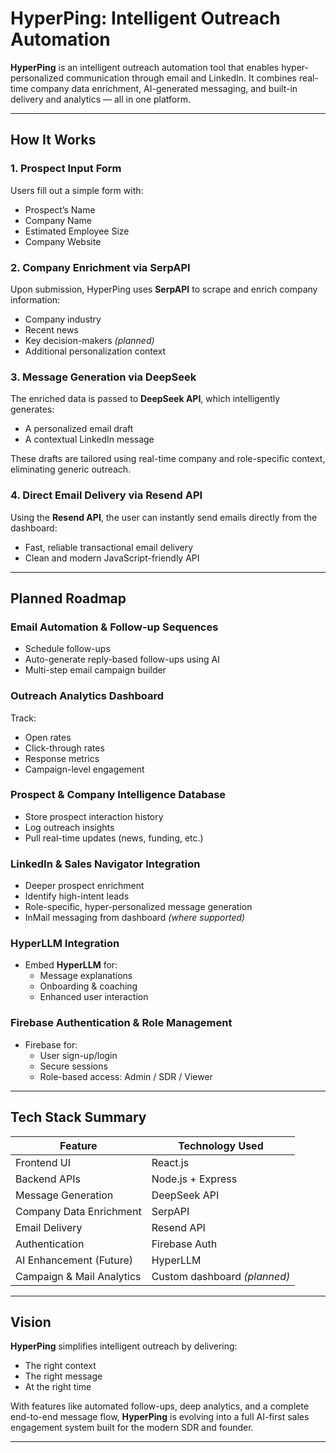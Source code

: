 # HyperPing: Intelligent Outreach Automation

**HyperPing** is an intelligent outreach automation tool that enables hyper-personalized communication through email and LinkedIn. It combines real-time company data enrichment, AI-generated messaging, and built-in delivery and analytics — all in one platform.

---

## How It Works

### 1. Prospect Input Form

Users fill out a simple form with:

- Prospect’s Name  
- Company Name  
- Estimated Employee Size  
- Company Website  

### 2. Company Enrichment via SerpAPI

Upon submission, HyperPing uses **SerpAPI** to scrape and enrich company information:

- Company industry  
- Recent news  
- Key decision-makers *(planned)*  
- Additional personalization context  

### 3. Message Generation via DeepSeek

The enriched data is passed to **DeepSeek API**, which intelligently generates:

- A personalized email draft  
- A contextual LinkedIn message  

These drafts are tailored using real-time company and role-specific context, eliminating generic outreach.

### 4. Direct Email Delivery via Resend API

Using the **Resend API**, the user can instantly send emails directly from the dashboard:

- Fast, reliable transactional email delivery  
- Clean and modern JavaScript-friendly API  

---

## Planned Roadmap

### Email Automation & Follow-up Sequences

- Schedule follow-ups  
- Auto-generate reply-based follow-ups using AI  
- Multi-step email campaign builder  

### Outreach Analytics Dashboard

Track:

- Open rates  
- Click-through rates  
- Response metrics  
- Campaign-level engagement  

### Prospect & Company Intelligence Database

- Store prospect interaction history  
- Log outreach insights  
- Pull real-time updates (news, funding, etc.)

### LinkedIn & Sales Navigator Integration

- Deeper prospect enrichment  
- Identify high-intent leads  
- Role-specific, hyper-personalized message generation  
- InMail messaging from dashboard *(where supported)*

### HyperLLM Integration

- Embed **HyperLLM** for:
  - Message explanations  
  - Onboarding & coaching  
  - Enhanced user interaction  

### Firebase Authentication & Role Management

- Firebase for:
  - User sign-up/login  
  - Secure sessions  
  - Role-based access: Admin / SDR / Viewer  

---

## Tech Stack Summary

| Feature                        | Technology Used             |
|-------------------------------|-----------------------------|
| Frontend UI                   | React.js                    |
| Backend APIs                  | Node.js + Express           |
| Message Generation            | DeepSeek API                |
| Company Data Enrichment       | SerpAPI                     |
| Email Delivery                | Resend API                  |
| Authentication                | Firebase Auth               |
| AI Enhancement (Future)       | HyperLLM                    |
| Campaign & Mail Analytics     | Custom dashboard *(planned)*|

---

## Vision

**HyperPing** simplifies intelligent outreach by delivering:

- The right context  
- The right message  
- At the right time  

With features like automated follow-ups, deep analytics, and a complete end-to-end message flow, **HyperPing** is evolving into a full AI-first sales engagement system built for the modern SDR and founder.

---
